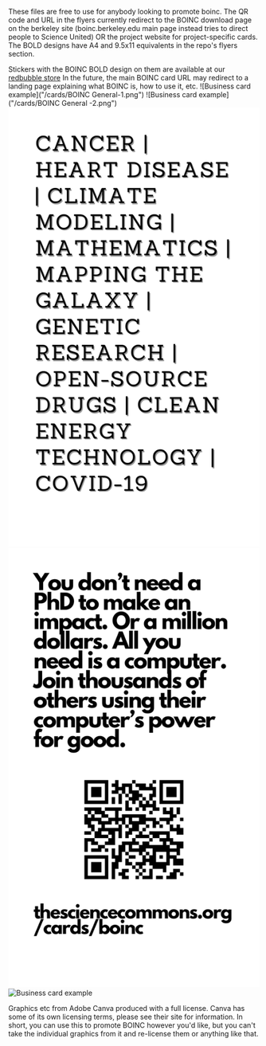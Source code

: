 These files are free to use for anybody looking to promote boinc. The QR code and URL in the flyers currently redirect to the BOINC download page on the berkeley site (boinc.berkeley.edu main page instead tries to direct people to Science United) OR the project website for project-specific cards. The BOLD designs have A4 and 9.5x11 equivalents in the repo's flyers section.

Stickers with the BOINC BOLD design on them are available at our [redbubble store](https://www.redbubble.com/shop/ap/152119682)
In the future, the main BOINC card URL may redirect to a landing page explaining what BOINC is, how to use it, etc. 
![Business card example]("/cards/BOINC General-1.png")
![Business card example]("/cards/BOINC General -2.png")
![Business card example](/cards/BOINC-BOLD-1.png)
![Business card example](/cards/BOINC-BOLD-2.png)
![Business card example](/cards/BOINC-BOLD_2-1.png)

Graphics etc from Adobe Canva produced with a full license. Canva has some of its own licensing terms, please see their site for information. In short, you can use this to promote BOINC however you'd like, but you can't take the individual graphics from it and re-license them or anything like that.
